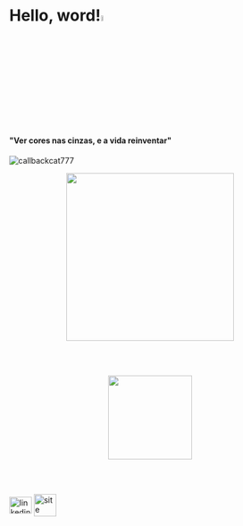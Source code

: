 <p>
    <h1 align="left">Hello, word!<img src = "https://c.tenor.com/Uq_-tDUQlJkAAAAi/hot-beverage-joypixels.gif" width = 5%></h1>
      <h4>"Ver cores nas cinzas, e a vida reinventar"</h4>
</p>
  <p align="left"> <img src="https://komarev.com/ghpvc/?username=callbackcat777&label=Profile%20views&color=0e75b6&style=flat" alt="callbackcat777" /> </p>
  <p align="center"><img height="300px" src="https://c.tenor.com/ogsH7Ailje8AAAAM/cat-funny-cat.gif"></p>
  <p align="center">
</p>
</br>
</br>
<p align="center">
  <a href="https://github.com/anuraghazra/github-readme-stats">
    <img
      align="center" height="150px"
      src="https://github-readme-stats.vercel.app/api/top-langs/?username=bruna41&layout=compact&langs_count=7&theme=radical"
    />
  </a>
</p>
<br>
<br>
<p align="left">
<a href="https://www.linkedin.com/in/bruna-bergami/" target="_blank"><img align="center" src="https://raw.githubusercontent.com/rahuldkjain/github-profile-readme-generator/master/src/images/icons/Social/linked-in-alt.svg" alt="linkedin bruna" height="30" width="40" /></a>
<a href="https://bruna41.github.io/Vitrine-Bruna/" target="_blank"><img align="center" src="https://cdn.pixabay.com/photo/2014/04/03/10/22/butterfly-310238_960_720.png" alt="site portifólio" height="40" width="40"/></a>
</p>
